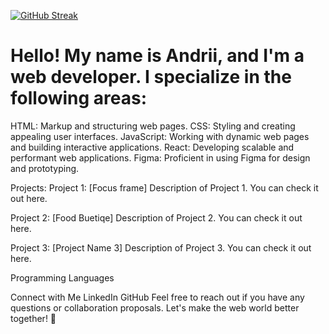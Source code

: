 <a href="https://git.io/streak-stats"><img src="https://github-readme-streak-stats.herokuapp.com?user=Skw1&theme=highcontrast&mode=weekly" alt="GitHub Streak" /></a>


<h1> Hello! My name is Andrii, and I'm a web developer. I specialize in the following areas:</h1>

HTML: Markup and structuring web pages.
CSS: Styling and creating appealing user interfaces.
JavaScript: Working with dynamic web pages and building interactive applications.
React: Developing scalable and performant web applications.
Figma: Proficient in using Figma for design and prototyping.


Projects:
Project 1: [Focus frame]
Description of Project 1. You can check it out here.


Project 2: [Food Buetiqe]
Description of Project 2. You can check it out here.


Project 3: [Project Name 3]
Description of Project 3. You can check it out here.


Programming Languages

Connect with Me
LinkedIn
GitHub
Feel free to reach out if you have any questions or collaboration proposals. Let's make the web world better together! 🚀
